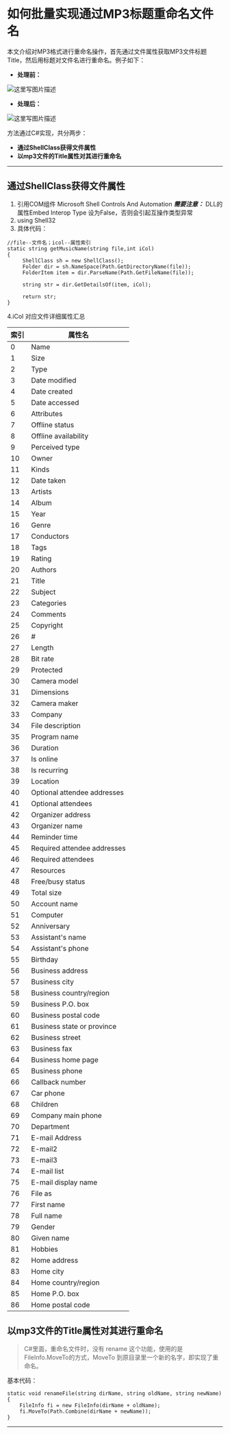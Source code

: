 # 如何批量实现通过MP3标题重命名文件名

本文介绍对MP3格式进行重命名操作，首先通过文件属性获取MP3文件标题Title，然后用标题对文件名进行重命名。例子如下：

- **处理前：**

![这里写图片描述](http://img.blog.csdn.net/20170518194559146?watermark/2/text/aHR0cDovL2Jsb2cuY3Nkbi5uZXQvcXFfMjAxODM0ODk=/font/5a6L5L2T/fontsize/400/fill/I0JBQkFCMA==/dissolve/70/gravity/SouthEast)

- **处理后：**

![这里写图片描述](http://img.blog.csdn.net/20170518194618053?watermark/2/text/aHR0cDovL2Jsb2cuY3Nkbi5uZXQvcXFfMjAxODM0ODk=/font/5a6L5L2T/fontsize/400/fill/I0JBQkFCMA==/dissolve/70/gravity/SouthEast)

方法通过C#实现，共分两步：

- **通过ShellClass获得文件属性**
- **以mp3文件的Title属性对其进行重命名**

-------------------

## 通过ShellClass获得文件属性

 1. 引用COM组件
Microsoft Shell Controls And Automation
***需要注意：***
DLL的属性Embed Interop Type 设为False，否则会引起互操作类型异常
 2. using Shell32
 3. 具体代码：
```
//file--文件名；icol--属性索引
static string getMusicName(string file,int iCol)
{
     ShellClass sh = new ShellClass();
     Folder dir = sh.NameSpace(Path.GetDirectoryName(file));
     FolderItem item = dir.ParseName(Path.GetFileName(file));

     string str = dir.GetDetailsOf(item, iCol);

     return str;               
}
```

 4.iCol 对应文件详细属性汇总

索引 | 属性名
----| --------------
0   | Name
1   | Size
2   | Type
3   | Date modified
4   | Date created
5   | Date accessed
6   | Attributes
7   | Offline status
8   | Offline availability
9   | Perceived type
10  | Owner
11  | Kinds
12  | Date taken
13  | Artists
14  | Album
15  | Year
16  | Genre
17  | Conductors
18  | Tags
19  | Rating
20  | Authors
21  | Title
22  | Subject
23  | Categories
24  | Comments
25  | Copyright
26  | #
27  | Length
28  | Bit rate
29  | Protected
30  | Camera model
31  | Dimensions
32  | Camera maker
33  | Company
34  | File description
35  | Program name
36  | Duration
37  | Is online
38  | Is recurring
39  | Location
40  | Optional attendee addresses
41  | Optional attendees
42  | Organizer address
43  | Organizer name
44  | Reminder time
45  | Required attendee addresses
46  | Required attendees
47  | Resources
48  | Free/busy status
49  | Total size
50  | Account name
51  | Computer
52  | Anniversary
53  | Assistant's name
54  | Assistant's phone
55  | Birthday
56  | Business address
57  | Business city
58  | Business country/region
59  | Business P.O. box
60  | Business postal code
61  | Business state or province
62  | Business street
63  | Business fax
64  | Business home page
65  | Business phone
66  | Callback number
67  | Car phone
68  | Children
69  | Company main phone
70  | Department
71  | E-mail Address
72  | E-mail2
73  | E-mail3
74  | E-mail list
75  | E-mail display name
76  | File as
77  | First name
78  | Full name
79  | Gender
80  | Given name
81  | Hobbies
82  | Home address
83  | Home city
84  | Home country/region
85  | Home P.O. box
86  | Home postal code


 


 
 

## 以mp3文件的Title属性对其进行重命名

> C#里面，重命名文件时，没有 rename 这个功能，使用的是FileInfo.MoveTo的方式，MoveTo 到原目录里一个新的名字，即实现了重命名。

基本代码：

```
static void renameFile(string dirName, string oldName, string newName)
{
    FileInfo fi = new FileInfo(dirName + oldName);
    fi.MoveTo(Path.Combine(dirName + newName));
}

```

---------